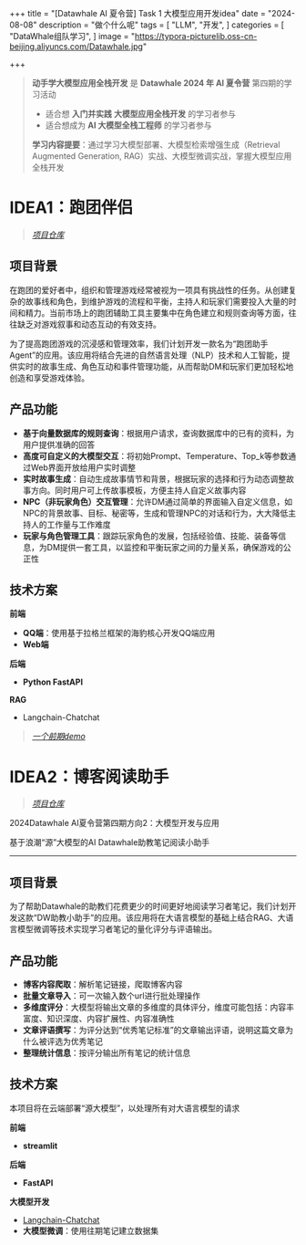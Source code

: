 +++
title = "[Datawhale AI 夏令营] Task 1 大模型应用开发idea"
date = "2024-08-08"
description = "做个什么呢"
tags = [
 "LLM",
 "开发",
]
categories = [
 "DataWhale组队学习",
]
image = "https://typora-picturelib.oss-cn-beijing.aliyuncs.com/Datawhale.jpg"

+++


> **动手学大模型应用全栈开发** 是 **Datawhale 2024 年 AI 夏令营** 第四期的学习活动
>
> - 适合想 **入门并实践** **大模型应用全栈开发** 的学习者参与
> - 适合想成为 **AI 大模型全栈工程师** 的学习者参与
>
> **学习内容提要**：通过学习大模型部署、大模型检索增强生成（Retrieval Augmented Generation, RAG）实战、大模型微调实战，掌握大模型应用全栈开发

# IDEA1：跑团伴侣

> *[项目仓库](https://github.com/halitum/trpg-companions)*

## 项目背景

在跑团的爱好者中，组织和管理游戏经常被视为一项具有挑战性的任务。从创建复杂的故事线和角色，到维护游戏的流程和平衡，主持人和玩家们需要投入大量的时间和精力。当前市场上的跑团辅助工具主要集中在角色建立和规则查询等方面，往往缺乏对游戏叙事和动态互动的有效支持。

为了提高跑团游戏的沉浸感和管理效率，我们计划开发一款名为“跑团助手Agent”的应用。该应用将结合先进的自然语言处理（NLP）技术和人工智能，提供实时的故事生成、角色互动和事件管理功能，从而帮助DM和玩家们更加轻松地创造和享受游戏体验。



## 产品功能

- **基于向量数据库的规则查询**：根据用户请求，查询数据库中的已有的资料，为用户提供准确的回答
- **高度可自定义的大模型交互**：将初始Prompt、Temperature、Top_k等参数通过Web界面开放给用户实时调整
- **实时故事生成**：自动生成故事情节和背景，根据玩家的选择和行为动态调整故事方向。同时用户可上传故事模板，方便主持人自定义故事内容
- **NPC（非玩家角色）交互管理**：允许DM通过简单的界面输入自定义信息，如NPC的背景故事、目标、秘密等，生成和管理NPC的对话和行为，大大降低主持人的工作量与工作难度
- **玩家与角色管理工具**：跟踪玩家角色的发展，包括经验值、技能、装备等信息，为DM提供一套工具，以监控和平衡玩家之间的力量关系，确保游戏的公正性



## 技术方案

**前端**

- **QQ端**：使用基于拉格兰框架的海豹核心开发QQ端应用
- **Web端**

**后端**

- **Python FastAPI**

**RAG**

- Langchain-Chatchat

> *[一个前期demo](http://www.hell-0.xyz/p/chatbot项目说明/)*



# IDEA2：博客阅读助手

> *[项目仓库](https://github.com/halitum/datawhale-tutor-helper)*

2024Datawhale AI夏令营第四期方向2：大模型开发与应用

基于浪潮“源”大模型的AI Datawhale助教笔记阅读小助手

------

## 项目背景



为了帮助Datawhale的助教们花费更少的时间更好地阅读学习者笔记，我们计划开发这款“DW助教小助手”的应用。该应用将在大语言模型的基础上结合RAG、大语言模型微调等技术实现学习者笔记的量化评分与评语输出。

## 产品功能



- **博客内容爬取**：解析笔记链接，爬取博客内容
- **批量文章导入**：可一次输入数个url进行批处理操作
- **多维度评分**：大模型将输出文章的多维度的具体评分，维度可能包括：内容丰富度、知识深度、内容扩展性、内容准确性
- **文章评语撰写**：为评分达到“优秀笔记标准”的文章输出评语，说明这篇文章为什么被评选为优秀笔记
- **整理统计信息**：按评分输出所有笔记的统计信息

## 技术方案



本项目将在云端部署“源大模型”，以处理所有对大语言模型的请求

**前端**

- **streamlit**

**后端**

- **FastAPI**

**大模型开发**

- [Langchain-Chatchat](https://github.com/chatchat-space/Langchain-Chatchat)
- **大模型微调**：使用往期笔记建立数据集